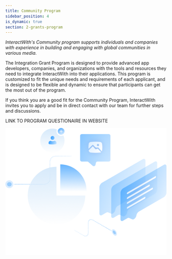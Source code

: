 ```yaml
---
title: Community Program
sidebar_position: 4
is_dynamic: true
section: 2-grants-program
---
```

*InteractWith's Community program supports individuals and companies with experience in building and engaging with global communities in various media.*

The Integration Grant Program is designed to provide advanced app developers, companies, and organizations with the tools and resources they need to integrate InteractWith into their applications. This program is customized to fit the unique needs and requirements of each applicant, and is designed to be flexible and dynamic to ensure that participants can get the most out of the program.

If you think you are a good fit for the Community Program, InteractWith invites you to apply and be in direct contact with our team for further steps and discussions.

L﻿INK TO  PROGRAM QUESTIONAIRE IN WEBSITE

![](communityprogram.83b5c2b45ab60d7b2002.png)